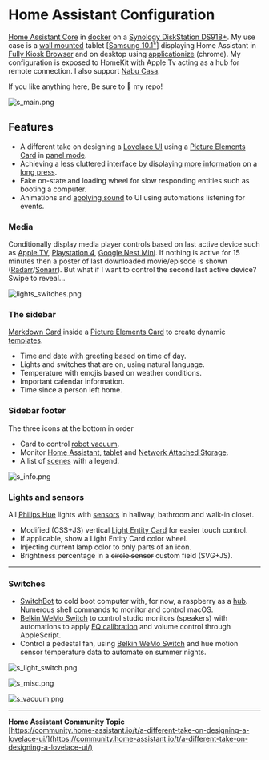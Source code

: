 # Home Assistant Configuration

[Home Assistant Core](https://home-assistant.io/) in [docker](https://www.docker.com/) on a  [Synology DiskStation DS918+](https://www.synology.com/products/DS918+). My use case is a [wall mounted](https://www.durable.eu/information-and-presentation/tablet-holder/wall-mounted-tablet-holder/tablet-holder-wall.html) tablet [[Samsung 10.1"](https://www.samsung.com/us/mobile/tablets/galaxy-tab-a/galaxy-tab-a-10-1-2019-32gb-black-wi-fi-sm-t510nzkaxar/)] displaying Home Assistant in [Fully Kiosk Browser](https://www.ozerov.de/fully-kiosk-browser/) and on desktop using [applicationize](https://applicationize.me/) (chrome). My configuration is exposed to HomeKit with Apple Tv acting as a hub for remote connection. I also support [Nabu Casa](https://www.nabucasa.com/).

If you like anything here, Be sure to :star2: my repo!

![s_main.png](https://raw.githubusercontent.com/matt8707/hass-config/master/www/img/s_main.png)

## Features

* A different take on designing a [Lovelace UI](https://www.home-assistant.io/lovelace/) using a [Picture Elements Card](https://www.home-assistant.io/lovelace/picture-elements/) in [panel mode](https://www.home-assistant.io/lovelace/views/#panel-mode).
* Achieving a less cluttered interface by displaying [more information](https://github.com/thomasloven/hass-browser_mod#popup) on a [long press](https://www.home-assistant.io/lovelace/picture-elements/#hold_action).
* Fake on-state and loading wheel for slow responding entities such as booting a computer.
* Animations and [applying sound](https://github.com/thomasloven/hass-browser_mod#media_player) to UI using automations listening for events.

### Media

Conditionally display media player controls based on last active device such as [Apple TV](https://www.home-assistant.io/integrations/apple_tv/), [Playstation 4](https://www.home-assistant.io/integrations/ps4/), [Google Nest Mini](https://www.home-assistant.io/integrations/cast/). If nothing is active for 15 minutes then a poster of last downloaded movie/episode is shown ([Radarr](https://github.com/Radarr/Radarr)/[Sonarr](https://github.com/Sonarr/Sonarr)). But what if I want to control the second last active device? Swipe to reveal...

![lights_switches.png](https://raw.githubusercontent.com/matt8707/hass-config/master/www/img/con_media.gif)

### The sidebar

[Markdown Card](https://www.home-assistant.io/lovelace/markdown/) inside a [Picture Elements Card](https://www.home-assistant.io/lovelace/picture-elements/) to create dynamic [templates](https://www.home-assistant.io/docs/configuration/templating/).

* Time and date with greeting based on time of day.
* Lights and switches that are on, using natural language.
* Temperature with emojis based on weather conditions.
* Important calendar information.
* Time since a person left home.

### Sidebar footer

The three icons at the bottom in order

* Card to control [robot vacuum](https://www.mi-store.se/en/smart-homes/robot-vacuum-cleaners/xiaomi-robot-vacuum-2-roborock).
* Monitor [Home Assistant](https://home-assistant.io/), [tablet](https://www.samsung.com/us/mobile/tablets/galaxy-tab-a/galaxy-tab-a-10-1-2019-32gb-black-wi-fi-sm-t510nzkaxar/) and [Network Attached Storage](https://www.synology.com/products/DS918+).
* A list of [scenes](https://www.home-assistant.io/integrations/scene/) with a legend.

![s_info.png](https://raw.githubusercontent.com/matt8707/hass-config/master/www/img/s_info.png)

### Lights and sensors

All [Philips Hue](https://www2.meethue.com) lights with [sensors](https://www2.meethue.com/en-gb/p/hue-motion-sensor/8718696743171) in hallway, bathroom and walk-in closet.

* Modified (CSS+JS) vertical [Light Entity Card](https://github.com/ljmerza/light-entity-card) for easier touch control.
* If applicable, show a Light Entity Card color wheel.
* Injecting current lamp color to only parts of an icon.
* Brightness percentage in a ~~circle sensor~~ custom field (SVG+JS).

***

### Switches

* [SwitchBot](https://www.switch-bot.com/bot) to cold boot computer with, for now, a raspberry as a [hub](https://github.com/OpenWonderLabs/python-host). Numerous shell commands to monitor and control macOS.
* [Belkin WeMo Switch](https://www.belkin.com/) to control studio monitors (speakers) with automations to apply [EQ calibration](https://www.sonarworks.com/reference) and volume control through AppleScript.
* Control a pedestal fan, using [Belkin WeMo Switch](https://www.belkin.com/) and hue motion sensor temperature data to automate on summer nights.

![s_light_switch.png](https://raw.githubusercontent.com/matt8707/hass-config/master/www/img/s_light_switch.png)

![s_misc.png](https://raw.githubusercontent.com/matt8707/hass-config/master/www/img/s_misc.png)

![s_vacuum.png](https://raw.githubusercontent.com/matt8707/hass-config/master/www/img/s_vacuum.png)

***

**Home Assistant Community Topic**  
[https://community.home-assistant.io/t/a-different-take-on-designing-a-lovelace-ui/](https://community.home-assistant.io/t/a-different-take-on-designing-a-lovelace-ui/)
